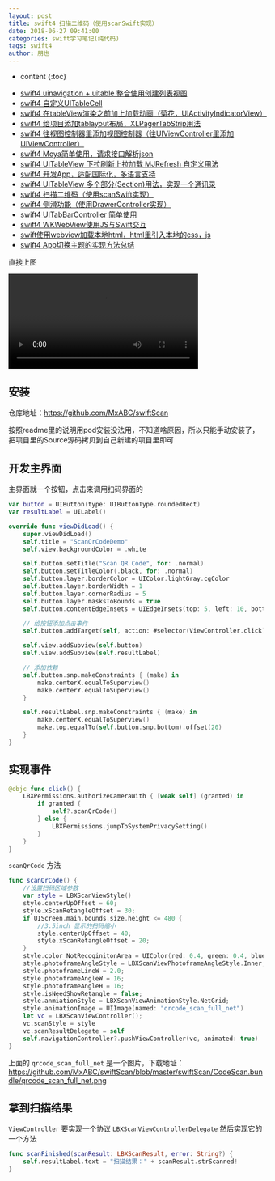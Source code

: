 ```yaml
---
layout: post
title: swift4 扫描二维码（使用scanSwift实现）
date: 2018-06-27 09:41:00
categories: swift学习笔记(纯代码)
tags: swift4
author: 朋也
---
```


* content
{:toc}

- [swift4 uinavigation + uitable 整合使用创建列表视图](https://blog.yiiu.co/2018/06/08/swift-uinavigation-uitable/)
- [swift4 自定义UITableCell](https://blog.yiiu.co/2018/06/09/swfit-uitableview-uitablecell/)
- [swift4 在tableView渲染之前加上加载动画（菊花，UIActivityIndicatorView）](https://blog.yiiu.co/2018/06/11/swift-tableview-activity-indicator/)
- [swift4 给项目添加tablayout布局，XLPagerTabStrip用法](https://blog.yiiu.co/2018/06/13/swift-tablayout-xlpagertabstrip/)
- [swift4 往视图控制器里添加视图控制器（往UIViewController里添加UIViewController）](https://blog.yiiu.co/2018/06/13/swift-adduiviewcontroller-to-uiviewcontroller/)
- [swift4 Moya简单使用，请求接口解析json](https://blog.yiiu.co/2018/06/14/swift-moya/)
- [swift4 UITableView 下拉刷新上拉加载 MJRefresh 自定义用法](https://blog.yiiu.co/2018/06/20/swift-pullrefresh-loadmore/)
- [swift4 开发App，适配国际化，多语言支持](https://blog.yiiu.co/2018/06/20/swift-localizable/)
- [swift4 UITableView 多个部分(Section)用法，实现一个通讯录](https://blog.yiiu.co/2018/06/26/swift-tableview-multipart-section/)
- [swift4 扫描二维码（使用scanSwift实现）](https://blog.yiiu.co/2018/06/27/swift-scan-qrcode/)
- [swift4 侧滑功能（使用DrawerController实现）](https://blog.yiiu.co/2018/06/29/swift-drawercontroller/)
- [swift4 UITabBarController 简单使用](https://blog.yiiu.co/2018/06/29/swift-tabbarcontroller/)
- [swift4 WKWebView使用JS与Swift交互](https://blog.yiiu.co/2018/07/05/swift-webview-javascript/)
- [swift使用webview加载本地html，html里引入本地的css，js](https://blog.yiiu.co/2018/10/31/swift-webview-load-css-js/)
- [swift4 App切换主题的实现方法总结](https://blog.yiiu.co/2018/11/09/swift-theme/)

直接上图

<video src="/assets/ScreenRecording_06-27-2018 09-54-06.mp4" controls="controls" autoplay="autoplay" width="375"></video>





## 安装

仓库地址：https://github.com/MxABC/swiftScan

按照readme里的说明用pod安装没法用，不知道啥原因，所以只能手动安装了，把项目里的Source源码拷贝到自己新建的项目里即可

## 开发主界面

主界面就一个按钮，点击来调用扫码界面的

```swift
var button = UIButton(type: UIButtonType.roundedRect)
var resultLabel = UILabel()

override func viewDidLoad() {
    super.viewDidLoad()
    self.title = "ScanQrCodeDemo"
    self.view.backgroundColor = .white

    self.button.setTitle("Scan QR Code", for: .normal)
    self.button.setTitleColor(.black, for: .normal)
    self.button.layer.borderColor = UIColor.lightGray.cgColor
    self.button.layer.borderWidth = 1
    self.button.layer.cornerRadius = 5
    self.button.layer.masksToBounds = true
    self.button.contentEdgeInsets = UIEdgeInsets(top: 5, left: 10, bottom: 5, right: 10)

    // 给按钮添加点击事件
    self.button.addTarget(self, action: #selector(ViewController.click), for: UIControlEvents.touchUpInside)

    self.view.addSubview(self.button)
    self.view.addSubview(self.resultLabel)

    // 添加依赖
    self.button.snp.makeConstraints { (make) in
        make.centerX.equalToSuperview()
        make.centerY.equalToSuperview()
    }

    self.resultLabel.snp.makeConstraints { (make) in
        make.centerX.equalToSuperview()
        make.top.equalTo(self.button.snp.bottom).offset(20)
    }
}
```

## 实现事件

```swift
@objc func click() {
    LBXPermissions.authorizeCameraWith { [weak self] (granted) in
        if granted {
            self?.scanQrCode()
        } else {
            LBXPermissions.jumpToSystemPrivacySetting()
        }
    }
}
```

`scanQrCode` 方法

```swift
func scanQrCode() {
    //设置扫码区域参数
    var style = LBXScanViewStyle()
    style.centerUpOffset = 60;
    style.xScanRetangleOffset = 30;
    if UIScreen.main.bounds.size.height <= 480 {
        //3.5inch 显示的扫码缩小
        style.centerUpOffset = 40;
        style.xScanRetangleOffset = 20;
    }
    style.color_NotRecoginitonArea = UIColor(red: 0.4, green: 0.4, blue: 0.4, alpha: 0.4)
    style.photoframeAngleStyle = LBXScanViewPhotoframeAngleStyle.Inner;
    style.photoframeLineW = 2.0;
    style.photoframeAngleW = 16;
    style.photoframeAngleH = 16;
    style.isNeedShowRetangle = false;
    style.anmiationStyle = LBXScanViewAnimationStyle.NetGrid;
    style.animationImage = UIImage(named: "qrcode_scan_full_net")
    let vc = LBXScanViewController();
    vc.scanStyle = style
    vc.scanResultDelegate = self
    self.navigationController?.pushViewController(vc, animated: true)
}
```

上面的 `qrcode_scan_full_net` 是一个图片，下载地址：https://github.com/MxABC/swiftScan/blob/master/swiftScan/CodeScan.bundle/qrcode_scan_full_net.png

## 拿到扫描结果

`ViewController` 要实现一个协议 `LBXScanViewControllerDelegate` 然后实现它的一个方法

```swift
func scanFinished(scanResult: LBXScanResult, error: String?) {
    self.resultLabel.text = "扫描结果：" + scanResult.strScanned!
}
```
